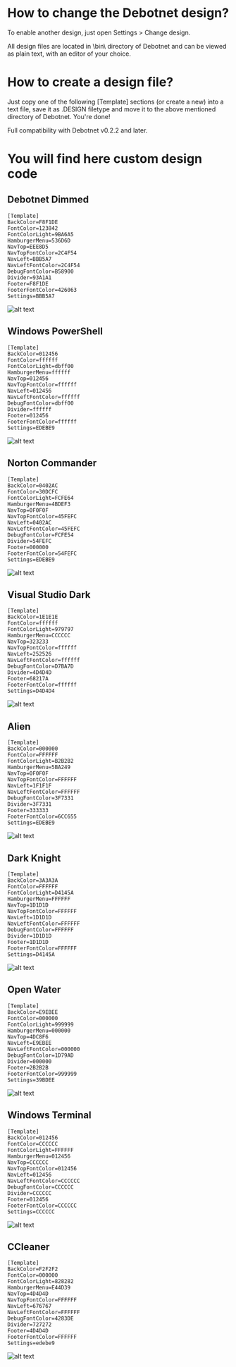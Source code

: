 # How to change the Debotnet design?
To enable another design, just open Settings > Change design.

All design files are located in \bin\ directory of Debotnet and can be viewed as plain text, with an editor of your choice.

# How to create a design file?
Just copy one of the following [Template] sections (or create a new) into a text file, save it as .DESIGN filetype and move it to the above mentioned directory of Debotnet. You're done!

Full compatibility with Debotnet v0.2.2 and later.

# You will find here custom design code

Debotnet Dimmed
---
```
[Template]
BackColor=F8F1DE
FontColor=123842
FontColorLight=9BA6A5
HamburgerMenu=536D6D
NavTop=EEE8D5
NavTopFontColor=2C4F54
NavLeft=BBB5A7
NavLeftFontColor=2C4F54
DebugFontColor=B58900
Divider=93A1A1
Footer=F8F1DE
FooterFontColor=426063
Settings=BBB5A7
```
![alt text](https://github.com/Mirinsoft/Debotnet/blob/master/templates/debotnet-dim.png)

Windows PowerShell
---
```
[Template]
BackColor=012456
FontColor=ffffff
FontColorLight=dbff00
HamburgerMenu=ffffff
NavTop=012456
NavTopFontColor=ffffff
NavLeft=012456
NavLeftFontColor=ffffff
DebugFontColor=dbff00
Divider=ffffff
Footer=012456
FooterFontColor=ffffff
Settings=EDEBE9
```
![alt text](https://github.com/Mirinsoft/Debotnet/blob/master/templates/powershell.png)

Norton Commander 
---
```
[Template]
BackColor=0402AC
FontColor=30DCFC
FontColorLight=FCFE64
HamburgerMenu=4BDEF3
NavTop=0F0F0F
NavTopFontColor=45FEFC
NavLeft=0402AC
NavLeftFontColor=45FEFC
DebugFontColor=FCFE54
Divider=54FEFC
Footer=000000
FooterFontColor=54FEFC
Settings=EDEBE9
```
![alt text](https://github.com/Mirinsoft/Debotnet/blob/master/templates/norton-commander.png)

Visual Studio Dark
---
```
[Template]
BackColor=1E1E1E
FontColor=ffffff
FontColorLight=979797
HamburgerMenu=CCCCCC
NavTop=323233
NavTopFontColor=ffffff
NavLeft=252526
NavLeftFontColor=ffffff
DebugFontColor=D7BA7D
Divider=4D4D4D
Footer=68217A
FooterFontColor=ffffff
Settings=D4D4D4
```
![alt text](https://github.com/Mirinsoft/debotnet/blob/master/templates/vscode.png)

Alien
---
```
[Template]
BackColor=000000
FontColor=FFFFFF
FontColorLight=B2B2B2
HamburgerMenu=5BA249
NavTop=0F0F0F
NavTopFontColor=FFFFFF
NavLeft=1F1F1F
NavLeftFontColor=FFFFFF
DebugFontColor=3F7331
Divider=3F7331
Footer=333333
FooterFontColor=6CC655
Settings=EDEBE9
```
![alt text](https://github.com/Mirinsoft/Roboget/blob/master/templates/alien.png)

Dark Knight
---
```
[Template]
BackColor=3A3A3A
FontColor=FFFFFF
FontColorLight=D4145A
HamburgerMenu=FFFFFF
NavTop=1D1D1D
NavTopFontColor=FFFFFF
NavLeft=1D1D1D
NavLeftFontColor=FFFFFF
DebugFontColor=FFFFFF
Divider=1D1D1D
Footer=1D1D1D
FooterFontColor=FFFFFF
Settings=D4145A
```
![alt text](https://github.com/Mirinsoft/Roboget/blob/master/templates/dark-knight.png)

Open Water
---
```
[Template]
BackColor=E9EBEE
FontColor=000000
FontColorLight=999999
HamburgerMenu=000000
NavTop=4DC8F6
NavLeft=E9EBEE
NavLeftFontColor=000000
DebugFontColor=1D79AD
Divider=000000
Footer=2B2B2B
FooterFontColor=999999
Settings=39BDEE
```
![alt text](https://github.com/Mirinsoft/Roboget/blob/master/templates/open-water.png)

Windows Terminal
---
```
[Template]
BackColor=012456
FontColor=CCCCCC
FontColorLight=FFFFFF
HamburgerMenu=012456
NavTop=CCCCCC
NavTopFontColor=012456
NavLeft=012456
NavLeftFontColor=CCCCCC
DebugFontColor=CCCCCC
Divider=CCCCCC
Footer=012456
FooterFontColor=CCCCCC
Settings=CCCCCC
```
![alt text](https://github.com/Mirinsoft/Roboget/blob/master/templates/windows-terminal.png)

CCleaner
---
```
[Template]
BackColor=F2F2F2
FontColor=000000
FontColorLight=828282
HamburgerMenu=E44D39
NavTop=4D4D4D
NavTopFontColor=FFFFFF
NavLeft=676767
NavLeftFontColor=FFFFFF
DebugFontColor=4283DE
Divider=727272
Footer=4D4D4D
FooterFontColor=FFFFFF
Settings=edebe9
```
![alt text](https://github.com/Mirinsoft/Roboget/blob/master/templates/ccleaner.png)
